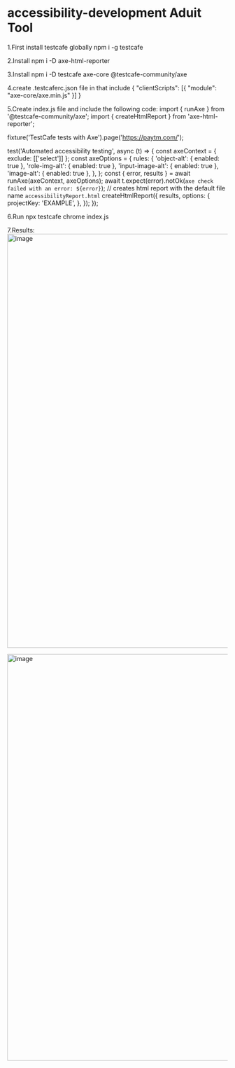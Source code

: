 # accessibility-development Aduit Tool
1.First install testcafe globally npm i -g testcafe

2.Install npm i -D axe-html-reporter

3.Install npm i -D testcafe axe-core @testcafe-community/axe

4.create .testcaferc.json file in that include {
    "clientScripts": [{ "module": "axe-core/axe.min.js" }]
}

5.Create index.js file and include the following code:
import { runAxe } from '@testcafe-community/axe';
import { createHtmlReport } from 'axe-html-reporter';

fixture('TestCafe tests with Axe').page('https://paytm.com/');

test('Automated accessibility testing', async (t) => {
    const axeContext = { exclude: [['select']] };
    const axeOptions = {
        rules: {
            'object-alt': { enabled: true },
            'role-img-alt': { enabled: true },
            'input-image-alt': { enabled: true },
            'image-alt': { enabled: true },
        },
    };
    const { error, results } = await runAxe(axeContext, axeOptions);
    await t.expect(error).notOk(`axe check failed with an error: ${error}`);
    // creates html report with the default file name `accessibilityReport.html`
    createHtmlReport({
        results,
        options: {
            projectKey: 'EXAMPLE',
        },
    });
});

6.Run npx testcafe chrome index.js

7.Results:
<img width="946" alt="image" src="https://user-images.githubusercontent.com/77691213/217458662-855aa188-6092-4599-82e3-b2d649b9167e.png">

<img width="929" alt="image" src="https://user-images.githubusercontent.com/77691213/217458774-9d8b3cf6-db9b-4dca-b920-107f9f131329.png">

